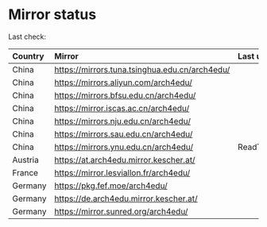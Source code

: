 <script src="./time.js"></script>
# Mirror status
Last check: <script type="text/javascript">localize(1691802594.217731);</script>

|Country|Mirror|Last update|
|:------|:-----|:----------|
|China|https://mirrors.tuna.tsinghua.edu.cn/arch4edu/|<script type="text/javascript">localize(1691778480);</script>|
|China|https://mirrors.aliyun.com/arch4edu/|<script type="text/javascript">localize(1691735722);</script>|
|China|https://mirrors.bfsu.edu.cn/arch4edu/|<script type="text/javascript">localize(1691735722);</script>|
|China|https://mirror.iscas.ac.cn/arch4edu/|<script type="text/javascript">localize(1691778480);</script>|
|China|https://mirrors.nju.edu.cn/arch4edu/|<script type="text/javascript">localize(1691778480);</script>|
|China|https://mirrors.sau.edu.cn/arch4edu/|<script type="text/javascript">localize(1691735722);</script>|
|China|https://mirrors.ynu.edu.cn/arch4edu/|ReadTimeout|
|Austria|https://at.arch4edu.mirror.kescher.at/|<script type="text/javascript">localize(1691778480);</script>|
|France|https://mirror.lesviallon.fr/arch4edu/|<script type="text/javascript">localize(1691735722);</script>|
|Germany|https://pkg.fef.moe/arch4edu/|<script type="text/javascript">localize(1691778480);</script>|
|Germany|https://de.arch4edu.mirror.kescher.at/|<script type="text/javascript">localize(1691778480);</script>|
|Germany|https://mirror.sunred.org/arch4edu/|<script type="text/javascript">localize(1691778480);</script>|

<script src="./tablefilter/tablefilter.js"></script>
<script src="./table.js"></script>